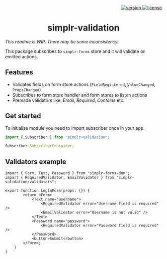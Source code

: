 <p align="right">
    <a href="https://npmjs.org/package/simplr-validation">
        <img src="https://img.shields.io/npm/v/simplr-validation.svg?style=flat-square" alt="version" />
    </a>
    <a href="https://npmjs.org/package/simplr-validation">
        <img src="https://img.shields.io/npm/l/simplr-validation.svg?style=flat-square" alt="license" />
    </a>
</p>

<h1 align="center">simplr-validation</h1>

_This readme is WIP. There may be some inconsistency._

This package subscribes to `simplr-forms` store and it will validate on emitted actions.

## Features
- Validates fields on form store actions (`FieldRegistered`, `ValueChanged`, `PropsChanged`)
- Subscribes to form store handler and form stores to listen actions
- Premade validators like: _Email_, _Required_, _Contains_ etc.

## Get started

To initialise module you need to import subscriber once in your app.

```typescript
import { Subscriber } from "simplr-validation";

Subscriber.SubscriberContainer;
```

## Validators example

```tsx
import { Form, Text, Password } from "simplr-forms-dom";
import { RequiredValidator, EmailValidator } from "simplr-validation/validators";

export function LoginForm(props: {}) {
        return <Form>
            <Text name="username">
                <RequiredValidator error="Username field is required" />
                <EmailValidator error="Username is not valid" />
            </Text>
            <Password name="password">
                <RequiredValidator error="Password field is required" />
            </Password>
            <button>Submit</button>
        </Form>;
    }
}

```
